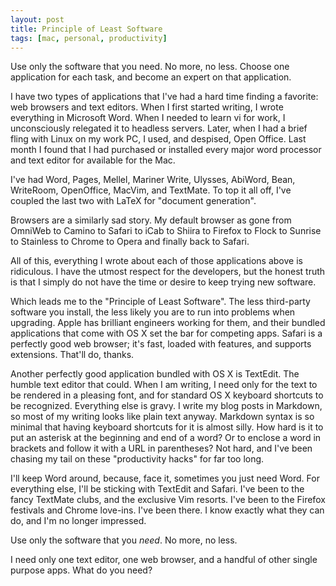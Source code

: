 ```yaml
---
layout: post
title: Principle of Least Software
tags: [mac, personal, productivity]
---
```


Use only the software that you need. No more, no less. Choose one application for each task, and become an expert on that application. 

I have two types of applications that I've had a hard time finding a favorite: web browsers and text editors. When I first started writing, I wrote everything in Microsoft Word. When I needed to learn vi for work, I unconsciously relegated it to headless servers. Later, when I had a brief fling with Linux on my work PC, I used, and despised, Open Office. Last month I found that I had purchased or installed every major word processor and text editor for available for the Mac. 

I've had Word, Pages, Mellel, Mariner Write, Ulysses, AbiWord, Bean, WriteRoom, OpenOffice, MacVim, and TextMate. To top it all off, I've coupled the last two with LaTeX for "document generation". 

Browsers are a similarly sad story. My default browser as gone from OmniWeb to Camino to Safari to iCab to Shiira to Firefox to Flock to Sunrise to Stainless to Chrome to Opera and finally back to Safari.

All of this, everything I wrote about each of those applications above is ridiculous. I have the utmost respect for the developers, but the honest truth is that I simply do not have the time or desire to keep trying new software. 

Which leads me to the "Principle of Least Software". The less third-party software you install, the less likely you are to run into problems when upgrading. Apple has brilliant engineers working for them, and their bundled applications that come with OS X set the bar for competing apps. Safari is a perfectly good web browser; it's fast, loaded with features, and supports extensions. That'll do, thanks. 

Another perfectly good application bundled with OS X is TextEdit. The humble text editor that could. When I am writing, I need only for the text to be rendered in a pleasing font, and for standard OS X keyboard shortcuts to be recognized. Everything else is gravy. I write my blog posts in Markdown, so most of my writing looks like plain text anyway. Markdown syntax is so minimal that having keyboard shortcuts for it is almost silly. How hard is it to put an asterisk at the beginning and end of a word? Or to enclose a word in brackets and follow it with a URL in parentheses? Not hard, and I've been chasing my tail on these "productivity hacks" for far too long. 

I'll keep Word around, because, face it, sometimes you just need Word. For everything else, I'll be sticking with TextEdit and Safari. I've been to the fancy TextMate clubs, and the exclusive Vim resorts. I've been to the Firefox festivals and Chrome love-ins. I've been there. I know exactly what they can do, and I'm no longer impressed. 

Use only the software that you *need*. No more, no less. 

I need only one text editor, one web browser, and a handful of other single purpose apps. What do you need?
